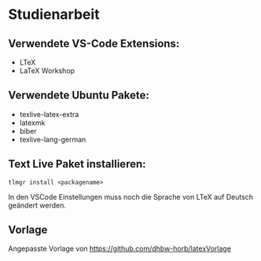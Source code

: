 # Studienarbeit

## Verwendete VS-Code Extensions:
- LTeX
- LaTeX Workshop

## Verwendete Ubuntu Pakete:
- texlive-latex-extra
- latexmk
- biber
- texlive-lang-german

## Text Live Paket installieren:
`tlmgr install <packagename>`

In den VSCode Einstellungen muss noch die Sprache von LTeX auf Deutsch geändert werden.

## Vorlage
Angepasste Vorlage von https://github.com/dhbw-horb/latexVorlage